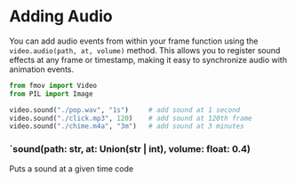 # Adding Audio

You can add audio events from within your frame function using the `video.audio(path, at, volume)` method. This allows you to register sound effects at any frame or timestamp, making it easy to synchronize audio with animation events.

```py title="example"
from fmov import Video
from PIL import Image

video.sound("./pop.wav", "1s")     # add sound at 1 second
video.sound("./click.mp3", 120)    # add sound at 120th frame
video.sound("./chime.m4a", "3m")   # add sound at 3 minutes
```

### `sound(path: str, at: Union(str | int), volume: float: 0.4)

Puts a sound at a given time code
